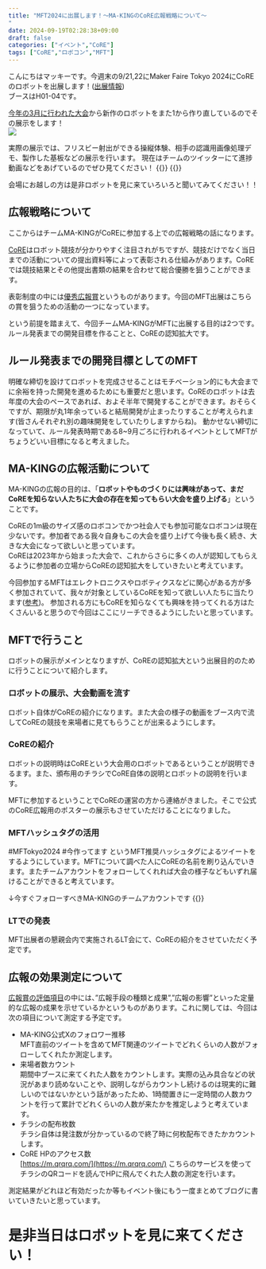 ```yaml
---
title: "MFT2024に出展します！～MA-KINGのCoRE広報戦略について～
"
date: 2024-09-19T02:28:38+09:00
draft: false
categories: ["イベント","CoRE"]
tags: ["CoRE","ロボコン","MFT"]
---
```

こんにちはマッキーです。今週末の9/21,22にMaker Faire Tokyo 2024にCoREのロボットを出展します！([出展情報](https://makezine.jp/event/makers-mft2024/m0174/))  
ブースはH01-04です。

[今年の3月に行われた大会](../post51/)から新作のロボットをまた1から作り直しているのでその展示をします！  
![](../img/MFT2024_img.jpg)

実際の展示では、フリスビー射出ができる操縦体験、相手の認識用画像処理デモ、製作した基板などの展示を行います。
現在はチームのツイッターにて進捗動画などをあげているのでぜひ見てください！
{{<tweet user="ma_king_core" id="1836239851655696704">}}
{{<tweet user="ma_king_core" id="1835702747804647696">}}

会場にお越しの方は是非ロボットを見に来ていろいろと聞いてみてください！！

## 広報戦略について
ここからはチームMA-KINGがCoREに参加する上での広報戦略の話になります。

[CoRE](https://core.scramble-robot.org/)はロボット競技が分かりやすく注目されがちですが、競技だけでなく当日までの活動についての提出資料等によって表彰される仕組みがあります。CoREでは競技結果とその他提出書類の結果を合わせて総合優勝を狙うことができます。

表彰制度の中には[優秀広報賞](https://core.scramble-robot.org/awards/outstanding-pr/)というものがあります。今回のMFT出展はこちらの賞を狙うための活動の一つになっています。 

という前提を踏まえて、今回チームMA-KINGがMFTに出展する目的は2つです。
ルール発表までの開発目標を作ることと、CoREの認知拡大です。

## ルール発表までの開発目標としてのMFT
明確な締切を設けてロボットを完成させることはモチベーション的にも大会までに余裕を持った開発を進めるためにも重要だと思います。CoREのロボットは去年度の大会のペースであれば、およそ半年で開発することができます。おそらくですが、期限が丸1年余っていると結局開発が止まったりすることが考えられます(皆さんそれぞれ別の趣味開発をしていたりしますからね)。
動かせない締切になっていて、ルール発表時期である8~9月ごろに行われるイベントとしてMFTがちょうどいい目標になると考えました。

## MA-KINGの広報活動について
MA-KINGの広報の目的は、「**ロボットやものづくりには興味があって、まだCoREを知らない人たちに大会の存在を知ってもらい大会を盛り上げる**」ということです。

CoREの1m級のサイズ感のロボコンでかつ社会人でも参加可能なロボコンは現在少ないです。参加者である我々自身もこの大会を盛り上げて今後も長く続き、大きな大会になって欲しいと思っています。  
CoREは2023年から始まった大会で、これからさらに多くの人が認知してもらえるように参加者の立場からCoREの認知拡大をしていきたいと考えています。

今回参加するMFTはエレクトロニクスやロボティクスなどに関心がある方が多く参加されていて、我々が対象としているCoREを知って欲しい人たちに当たります([参考](https://makezine.jp/wp-content/themes/makerfairetokyo/mft2024/pdf/1_MFT2024_sponsors_application.pdf))。
参加される方にもCoREを知らなくても興味を持ってくれる方はたくさんいると思うので今回はここにリーチできるようにしたいと思っています。  


## MFTで行うこと
ロボットの展示がメインとなりますが、CoREの認知拡大という出展目的のために行うことについて紹介します。

### ロボットの展示、大会動画を流す

ロボット自体がCoREの紹介になります。また大会の様子の動画をブース内で流してCoREの競技を来場者に見てもらうことが出来るようにします。

### CoREの紹介

ロボットの説明時はCoREという大会用のロボットであるということが説明できるます。また、頒布用のチラシでCoRE自体の説明とロボットの説明を行います。  

MFTに参加するということでCoREの運営の方から連絡がきました。そこで公式のCoRE広報用のポスターの展示もさせていただけることになりました。 

### MFTハッシュタグの活用
#MFTokyo2024  #今作ってます というMFT推奨ハッシュタグによるツイートをするようにしています。MFTについて調べた人にCoREの名前を刷り込んでいきます。またチームアカウントをフォローしてくれれば大会の様子などもいずれ届けることができると考えています。

↓今すぐフォローすべきMA-KINGのチームアカウントです
{{<tweet user="ma_king_core" id="1804158381596512526">}}

### LTでの発表
MFT出展者の懇親会内で実施されるLT会にて、CoREの紹介をさせていただく予定です。

## 広報の効果測定について
[広報賞の評価項目](https://core.scramble-robot.org/awards/outstanding-pr/)の中には、”広報手段の種類と成果”,”広報の影響”といった定量的な広報の成果を示せているかというものがあります。これに関しては、今回は次の項目について測定する予定です。

* MA-KING公式Xのフォロワー推移  
	MFT直前のツイートを含めてMFT関連のツイートでどれくらいの人数がフォローしてくれたか測定します。
* 来場者数カウント  
	期間中ブースに来てくれた人数をカウントします。実際の込み具合などの状況があまり読めないことや、説明しながらカウントし続けるのは現実的に難しいのではないかという話があったため、1時間置きに一定時間の人数カウントを行って累計でどれくらいの人数が来たかを推定しようと考えています。
* チラシの配布枚数  
	チラシ自体は発注数が分かっているので終了時に何枚配布できたかカウントします。
* CoRE HPのアクセス数  
[https://m.qrqrq.com/](https://m.qrqrq.com/) こちらのサービスを使ってチラシのQRコードを読んでHPに飛んでくれた人数の測定を行います。

測定結果がどれほど有効だったか等もイベント後にもう一度まとめてブログに書いていきたいと思っています。

# 是非当日はロボットを見に来てください！

